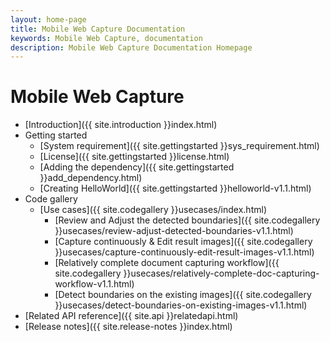 ```yaml
---
layout: home-page
title: Mobile Web Capture Documentation
keywords: Mobile Web Capture, documentation
description: Mobile Web Capture Documentation Homepage
---
```


# Mobile Web Capture

- [Introduction]({{ site.introduction }}index.html)
- Getting started
    - [System requirement]({{ site.gettingstarted }}sys_requirement.html)
    - [License]({{ site.gettingstarted }}license.html)
    - [Adding the dependency]({{ site.gettingstarted }}add_dependency.html)
    - [Creating HelloWorld]({{ site.gettingstarted }}helloworld-v1.1.html)
-  Code gallery
    - [Use cases]({{ site.codegallery }}usecases/index.html)
        - [Review and Adjust the detected boundaries]({{ site.codegallery }}usecases/review-adjust-detected-boundaries-v1.1.html)
        - [Capture continuously & Edit result images]({{ site.codegallery }}usecases/capture-continuously-edit-result-images-v1.1.html)
        - [Relatively complete document capturing workflow]({{ site.codegallery }}usecases/relatively-complete-doc-capturing-workflow-v1.1.html)
        - [Detect boundaries on the existing images]({{ site.codegallery }}usecases/detect-boundaries-on-existing-images-v1.1.html)
    <!-- - [Demo]({{ site.codegallery }}demo/index.html) -->
- [Related API reference]({{ site.api }}relatedapi.html)
- [Release notes]({{ site.release-notes }}index.html)
